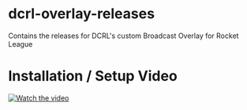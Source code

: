 # dcrl-overlay-releases

Contains the releases for DCRL's custom Broadcast Overlay for Rocket League

# Installation / Setup Video
[![Watch the video](https://img.youtube.com/vi/WnIKaLzJCvU/default.jpg)](https://www.youtube.com/watch?v=WnIKaLzJCvU)
